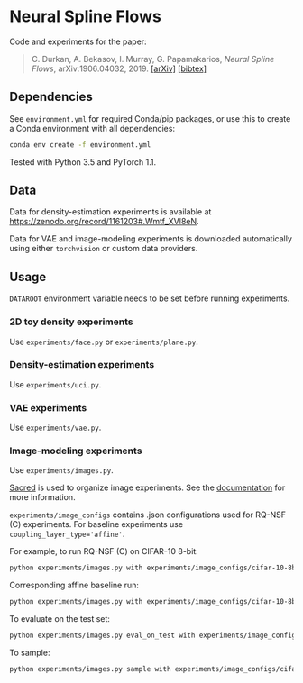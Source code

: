 # Neural Spline Flows

Code and experiments for the paper:

> C. Durkan, A. Bekasov, I. Murray, G. Papamakarios, _Neural Spline Flows_, arXiv:1906.04032, 2019.
> [[arXiv]](https://arxiv.org/abs/1906.04032) [[bibtex]](https://gpapamak.github.io/bibtex/neural_spline_flows.bib)

## Dependencies

See `environment.yml` for required Conda/pip packages, or use this to create a Conda environment with 
all dependencies:
```bash
conda env create -f environment.yml
```

Tested with Python 3.5 and PyTorch 1.1.

## Data

Data for density-estimation experiments is available at https://zenodo.org/record/1161203#.Wmtf_XVl8eN.

Data for VAE and image-modeling experiments is downloaded automatically using either `torchvision` or custom 
data providers.

## Usage

`DATAROOT` environment variable needs to be set before running experiments.

### 2D toy density experiments

Use `experiments/face.py` or `experiments/plane.py`.

### Density-estimation experiments

Use `experiments/uci.py`.

### VAE experiments

Use `experiments/vae.py`.

### Image-modeling experiments

Use `experiments/images.py`.

[Sacred](https://github.com/IDSIA/sacred) is used to organize image experiments. See the 
[documentation](http://sacred.readthedocs.org) for more information.

`experiments/image_configs` contains .json configurations used for RQ-NSF (C) experiments. For baseline experiments use `coupling_layer_type='affine'`.

For example, to run RQ-NSF (C) on CIFAR-10 8-bit:
```bash
python experiments/images.py with experiments/image_configs/cifar-10-8bit.json
```

Corresponding affine baseline run:
```bash
python experiments/images.py with experiments/image_configs/cifar-10-8bit.json coupling_layer_type='affine'
```

To evaluate on the test set:
```bash
python experiments/images.py eval_on_test with experiments/image_configs/cifar-10-8bit.json flow_checkpoint='<saved_checkpoint>'
```

To sample:
```bash
python experiments/images.py sample with experiments/image_configs/cifar-10-8bit.json flow_checkpoint='<saved_checkpoint>'
```







